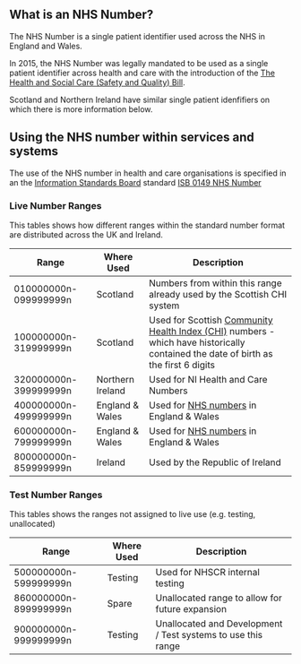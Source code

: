## What is an NHS Number?

The NHS Number is a single patient identifier used across the NHS in England and Wales. 

In 2015, the NHS Number was legally mandated to be used as a single patient identifier across health and care with the introduction of the [The Health and Social Care (Safety and Quality) Bill](https://www.digitalhealth.net/2015/10/nhs-number-use-becomes-law/).

Scotland and Northern Ireland have similar single patient idenfifiers on which there is more information below.


## Using the NHS number within services and systems

The use of the NHS number in health and care organisations is specified in an the [Information Standards Board](https://digital.nhs.uk/data-and-information/information-standards) standard [ISB 0149 NHS Number](https://digital.nhs.uk/data-and-information/information-standards/information-standards-and-data-collections-including-extractions/publications-and-notifications/standards-and-collections/isb-0149-nhs-number)


### Live Number Ranges

This tables shows how different ranges within the standard number format are distributed across the UK and Ireland.

| Range | Where Used | Description |
| ------------- |-------------|-----|
|010000000n-099999999n|Scotland|Numbers from within this range already used by the Scottish CHI system|
|100000000n-319999999n|Scotland|Used for Scottish [Community Health Index (CHI)](https://en.wikipedia.org/wiki/Community_Health_Index_(Scotland)) numbers - which have historically contained the date of birth as the first 6 digits|
|320000000n-399999999n|Northern Ireland|Used for NI Health and Care Numbers|
|400000000n-499999999n|England & Wales|Used for [NHS numbers](https://en.wikipedia.org/wiki/NHS_number) in England & Wales|
|600000000n-799999999n|England & Wales|Used for [NHS numbers](https://en.wikipedia.org/wiki/NHS_number) in England & Wales|
|800000000n-859999999n|Ireland|Used by the Republic of Ireland|

### Test Number Ranges

This tables shows the ranges not assigned to live use (e.g. testing, unallocated)

| Range | Where Used | Description |
| ------------- |-------------|-----|
|500000000n-599999999n|Testing|Used for NHSCR internal testing|
|860000000n-899999999n|Spare|Unallocated range to allow for future expansion|
|900000000n-999999999n|Testing|Unallocated and Development / Test systems to use this range|
